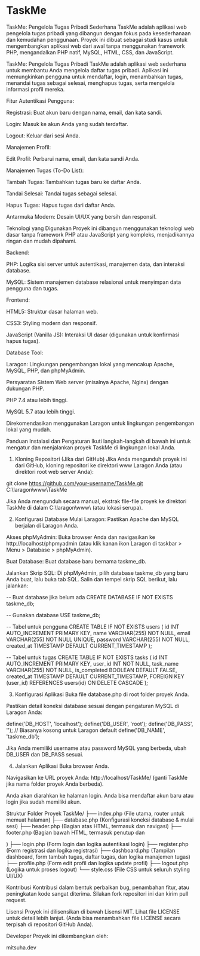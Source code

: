# TaskMe
TaskMe: Pengelola Tugas Pribadi Sederhana TaskMe adalah aplikasi web pengelola tugas pribadi yang dibangun dengan fokus pada kesederhanaan dan kemudahan penggunaan. Proyek ini dibuat sebagai studi kasus untuk mengembangkan aplikasi web dari awal tanpa menggunakan framework PHP, mengandalkan PHP natif, MySQL, HTML, CSS, dan JavaScript.

TaskMe: Pengelola Tugas Pribadi
TaskMe adalah aplikasi web sederhana untuk membantu Anda mengelola daftar tugas pribadi. Aplikasi ini memungkinkan pengguna untuk mendaftar, login, menambahkan tugas, menandai tugas sebagai selesai, menghapus tugas, serta mengelola informasi profil mereka.

Fitur
Autentikasi Pengguna:

Registrasi: Buat akun baru dengan nama, email, dan kata sandi.

Login: Masuk ke akun Anda yang sudah terdaftar.

Logout: Keluar dari sesi Anda.

Manajemen Profil:

Edit Profil: Perbarui nama, email, dan kata sandi Anda.

Manajemen Tugas (To-Do List):

Tambah Tugas: Tambahkan tugas baru ke daftar Anda.

Tandai Selesai: Tandai tugas sebagai selesai.

Hapus Tugas: Hapus tugas dari daftar Anda.

Antarmuka Modern: Desain UI/UX yang bersih dan responsif.

Teknologi yang Digunakan
Proyek ini dibangun menggunakan teknologi web dasar tanpa framework PHP atau JavaScript yang kompleks, menjadikannya ringan dan mudah dipahami.

Backend:

PHP: Logika sisi server untuk autentikasi, manajemen data, dan interaksi database.

MySQL: Sistem manajemen database relasional untuk menyimpan data pengguna dan tugas.

Frontend:

HTML5: Struktur dasar halaman web.

CSS3: Styling modern dan responsif.

JavaScript (Vanilla JS): Interaksi UI dasar (digunakan untuk konfirmasi hapus tugas).

Database Tool:

Laragon: Lingkungan pengembangan lokal yang mencakup Apache, MySQL, PHP, dan phpMyAdmin.

Persyaratan Sistem
Web server (misalnya Apache, Nginx) dengan dukungan PHP.

PHP 7.4 atau lebih tinggi.

MySQL 5.7 atau lebih tinggi.

Direkomendasikan menggunakan Laragon untuk lingkungan pengembangan lokal yang mudah.

Panduan Instalasi dan Pengaturan
Ikuti langkah-langkah di bawah ini untuk mengatur dan menjalankan proyek TaskMe di lingkungan lokal Anda.

1. Kloning Repositori (Jika dari GitHub)
Jika Anda mengunduh proyek ini dari GitHub, kloning repositori ke direktori www Laragon Anda (atau direktori root web server Anda):

git clone https://github.com/your-username/TaskMe.git C:\laragon\www\TaskMe

Jika Anda mengunduh secara manual, ekstrak file-file proyek ke direktori TaskMe di dalam C:\laragon\www\ (atau lokasi serupa).

2. Konfigurasi Database
Mulai Laragon: Pastikan Apache dan MySQL berjalan di Laragon Anda.

Akses phpMyAdmin: Buka browser Anda dan navigasikan ke http://localhost/phpmyadmin (atau klik kanan ikon Laragon di taskbar > Menu > Database > phpMyAdmin).

Buat Database: Buat database baru bernama taskme_db.

Jalankan Skrip SQL: Di phpMyAdmin, pilih database taskme_db yang baru Anda buat, lalu buka tab SQL. Salin dan tempel skrip SQL berikut, lalu jalankan:

-- Buat database jika belum ada
CREATE DATABASE IF NOT EXISTS taskme_db;

-- Gunakan database
USE taskme_db;

-- Tabel untuk pengguna
CREATE TABLE IF NOT EXISTS users (
    id INT AUTO_INCREMENT PRIMARY KEY,
    name VARCHAR(255) NOT NULL,
    email VARCHAR(255) NOT NULL UNIQUE,
    password VARCHAR(255) NOT NULL,
    created_at TIMESTAMP DEFAULT CURRENT_TIMESTAMP
);

-- Tabel untuk tugas
CREATE TABLE IF NOT EXISTS tasks (
    id INT AUTO_INCREMENT PRIMARY KEY,
    user_id INT NOT NULL,
    task_name VARCHAR(255) NOT NULL,
    is_completed BOOLEAN DEFAULT FALSE,
    created_at TIMESTAMP DEFAULT CURRENT_TIMESTAMP,
    FOREIGN KEY (user_id) REFERENCES users(id) ON DELETE CASCADE
);

3. Konfigurasi Aplikasi
Buka file database.php di root folder proyek Anda.

Pastikan detail koneksi database sesuai dengan pengaturan MySQL di Laragon Anda:

define('DB_HOST', 'localhost');
define('DB_USER', 'root');
define('DB_PASS', ''); // Biasanya kosong untuk Laragon default
define('DB_NAME', 'taskme_db');

Jika Anda memiliki username atau password MySQL yang berbeda, ubah DB_USER dan DB_PASS sesuai.

4. Jalankan Aplikasi
Buka browser Anda.

Navigasikan ke URL proyek Anda: http://localhost/TaskMe/ (ganti TaskMe jika nama folder proyek Anda berbeda).

Anda akan diarahkan ke halaman login. Anda bisa mendaftar akun baru atau login jika sudah memiliki akun.

Struktur Folder Proyek
TaskMe/
├── index.php         (File utama, router untuk memuat halaman)
├── database.php      (Konfigurasi koneksi database & mulai sesi)
├── header.php        (Bagian atas HTML, termasuk <head> dan navigasi)
├── footer.php        (Bagian bawah HTML, termasuk penutup <body> dan <footer>)
├── login.php         (Form login dan logika autentikasi login)
├── register.php      (Form registrasi dan logika registrasi)
├── dashboard.php     (Tampilan dashboard, form tambah tugas, daftar tugas, dan logika manajemen tugas)
├── profile.php       (Form edit profil dan logika update profil)
├── logout.php        (Logika untuk proses logout)
└── style.css         (File CSS untuk seluruh styling UI/UX)

Kontribusi
Kontribusi dalam bentuk perbaikan bug, penambahan fitur, atau peningkatan kode sangat diterima. Silakan fork repositori ini dan kirim pull request.

Lisensi
Proyek ini dilisensikan di bawah Lisensi MIT. Lihat file LICENSE untuk detail lebih lanjut. (Anda bisa menambahkan file LICENSE secara terpisah di repositori GitHub Anda).

Developer
Proyek ini dikembangkan oleh:

mitsuha.dev
